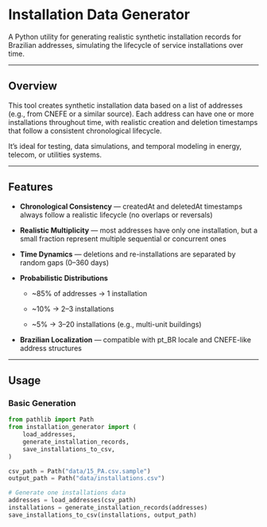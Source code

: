 # Installation Data Generator
A Python utility for generating realistic synthetic installation records for Brazilian addresses, simulating the lifecycle of service installations over time.

---

## Overview
This tool creates synthetic installation data based on a list of addresses (e.g., from CNEFE or a similar source).
Each address can have one or more installations throughout time, with realistic creation and deletion timestamps that follow a consistent chronological lifecycle.

It’s ideal for testing, data simulations, and temporal modeling in energy, telecom, or utilities systems.

---

## Features

* **Chronological Consistency** — createdAt and deletedAt timestamps always follow a realistic lifecycle (no overlaps or reversals)

* **Realistic Multiplicity** — most addresses have only one installation, but a small fraction represent multiple sequential or concurrent ones

* **Time Dynamics** — deletions and re-installations are separated by random gaps (0–360 days)

* **Probabilistic Distributions**

    * ~85% of addresses → 1 installation

    * ~10% → 2–3 installations

    * ~5% → 3–20 installations (e.g., multi-unit buildings)

* **Brazilian Localization** — compatible with pt_BR locale and CNEFE-like address structures

---

## Usage

### Basic Generation
```python
from pathlib import Path
from installation_generator import (
    load_addresses,
    generate_installation_records,
    save_installations_to_csv,
)

csv_path = Path("data/15_PA.csv.sample")
output_path = Path("data/installations.csv")

# Generate one installations data
addresses = load_addresses(csv_path)
installations = generate_installation_records(addresses)
save_installations_to_csv(installations, output_path)